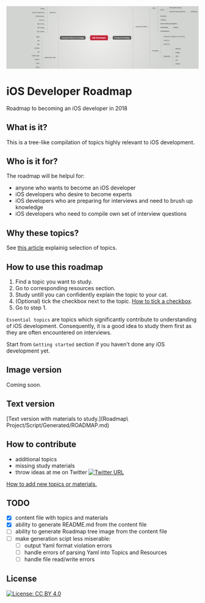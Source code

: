 ![Header image](headerImage.png)
# iOS Developer Roadmap
Roadmap to becoming an iOS developer in 2018

## What is it?
This is a tree-like compilation of topics highly relevant to iOS development.

## Who is it for?
The roadmap will be helpul for:

- anyone who wants to become an iOS developer
- iOS developers who desire to become experts
- iOS developers who are preparing for interviews and need to brush up knowledge
- iOS developers who need to compile own set of interview questions


## Why these topics?
See [this article](https://medium.com/@borlov/c9a24f413457) explainig selection of topics.

## How to use this roadmap
1. Find a topic you want to study.
2. Go to corresponding resources section.
3. Study untill you can confidently explain the topic to your cat.
4. (Optional) tick the checkbox next to the topic. [How to tick a checkbox](HowTo/HOWTOCHECKBOX.md).
4. Go to step 1.

`Essential topics` are topics which significantly contribute to understanding of iOS development. Consequently, it is a good idea to study them first as they are often encountered on interviews.

Start from `Getting started` section if you haven't done any iOS development yet.

## Image version
Coming soon.

## Text version
[Text version with materials to study.](Roadmap\ Project/Script/Generated/ROADMAP.md)

## How to contribute

- additional topics 
- missing study materials 
- throw ideas at me on Twitter [![Twitter URL](https://img.shields.io/twitter/url/https/twitter.com/kamranahmedse.svg?style=social&label=@bohdan_orlov)](https://twitter.com/bohdan_orlov)

[How to add new topics or materials.](HowTo/HOWTOPR.md)

## TODO
- [x] content file with topics and materials
- [x] ability to generate README.md from the content file
- [ ] ability to generate Roadmap tree image from the content file
- [ ] make generation scipt less miserable:
	- [ ] output Yaml format violation errors
	- [ ] handle errors of parsing Yaml into Topics and Resources
	- [ ] handle file read/write errors

## License

[![License: CC BY 4.0](https://img.shields.io/badge/License-CC%20BY%204.0-lightgrey.svg)](https://creativecommons.org/licenses/by/4.0/)